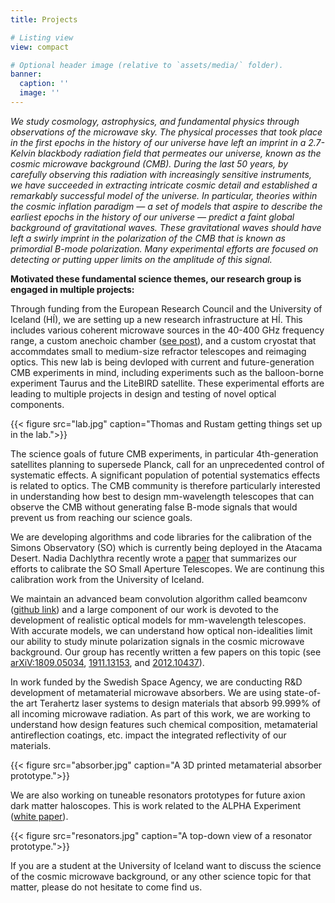 ```yaml
---
title: Projects

# Listing view
view: compact

# Optional header image (relative to `assets/media/` folder).
banner:
  caption: ''
  image: ''
---
```


_We study cosmology, astrophysics, and fundamental physics through observations of the microwave sky. The physical processes that took place in the first epochs in the history of our universe have left an imprint in a 2.7-Kelvin blackbody radiation field that permeates our universe, known as the cosmic microwave background (CMB). During the last 50 years, by carefully observing this radiation with increasingly sensitive instruments, we have succeeded in extracting intricate cosmic detail and established a remarkably successful model of the universe. In particular, theories within the cosmic inflation paradigm — a set of models that aspire to describe the earliest epochs in the history of our universe — predict a faint global background of gravitational waves. These gravitational waves should have left a swirly imprint in the polarization of the CMB that is known as primordial B-mode polarization. Many experimental efforts are focused on detecting or putting upper limits on the amplitude of this signal._

**Motivated these fundamental science themes, our research group is engaged in multiple projects:**

Through funding from the European Research Council and the University of Iceland (HÍ), we are setting up a new research infrastructure at HÍ. This includes various coherent microwave sources in the 40-400 GHz frequency range, a custom anechoic chamber ([see post](/post/2023_anechoic_chamber)), and a custom cryostat that accommdates small to medium-size refractor telescopes and reimaging optics. This new lab is being devloped with current and future-generation CMB experiments in mind, including experiments such as the balloon-borne experiment Taurus and the LiteBIRD satellite. These experimental efforts are leading to multiple projects in design and testing of novel optical components.

{{< figure src="lab.jpg" caption="Thomas and Rustam getting things set up in the lab.">}}

The science goals of future CMB experiments, in particular 4th-generation satellites planning to supersede Planck, call for an unprecedented control of systematic effects. A significant population of potential systematics effects is related to optics. The CMB community is therefore particularly interested in understanding how best to design mm-wavelength telescopes that can observe the CMB without generating false B-mode signals that would prevent us from reaching our science goals.

We are developing algorithms and code libraries for the calibration of the Simons Observatory (SO) which is currently being deployed in the Atacama Desert. Nadia Dachlythra recently wrote a [paper](/post/2023_nadias_paper/) that summarizes our efforts to calibrate the SO Small Aperture Telescopes. We are continung this calibration work from the University of Iceland.

We maintain an advanced beam convolution algorithm called beamconv ([github link](https://github.com/AdriJD/beamconv)) and a large component of our work is devoted to the development of realistic optical models for mm-wavelength telescopes. With accurate models, we can understand how optical non-idealities limit our ability to study minute polarization signals in the cosmic microwave background. Our group has recently written a few papers on this topic (see [arXiV:1809.05034](https://arxiv.org/abs/1809.05034), [1911.13153](https://arxiv.org/abs/1911.13153), and [2012.10437](https://arxiv.org/abs/2012.10437)).

In work funded by the Swedish Space Agency, we are conducting R&D development of metamaterial microwave absorbers. We are using state-of-the art Terahertz laser systems to design materials that absorb 99.999% of all incoming microwave radiation. As part of this work, we are working to understand how design features such chemical composition, metamaterial antireflection coatings, etc. impact the integrated reflectivity of our materials.

{{< figure src="absorber.jpg" caption="A 3D printed metamaterial absorber prototype.">}}

We are also working on tuneable resonators prototypes for future axion dark matter haloscopes. This is work related to the ALPHA Experiment ([white paper](https://arxiv.org/abs/2210.00017)).

{{< figure src="resonators.jpg" caption="A top-down view of a resonator prototype.">}}

If you are a student at the University of Iceland want to discuss the science of the cosmic microwave background, or any other science topic for that matter, please do not hesitate to come find us.

